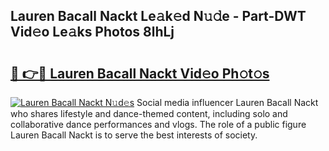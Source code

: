 ## Lauren Bacall Nackt Le𝚊k𝚎d N𝚞𝚍e - Part-DWT Vid𝚎o Le𝚊ks Photos 8lhLj

# <h2><a href="http://fbayuo.evod.top/?m=Lauren+Bacall+Nackt">🔗 👉🔴 Lauren Bacall Nackt Vid𝚎o Ph𝚘t𝚘s</a></h2>

[![Lauren Bacall Nackt N𝚞d𝚎s](https://i.imgur.com/8V9OHl7.gif)](http://fbayuo.evod.top/?m=Lauren+Bacall+Nackt)
Social media influencer Lauren Bacall Nackt who shares lifestyle and dance-themed content, including solo and collaborative dance performances and vlogs. The role of a public figure Lauren Bacall Nackt is to serve the best interests of society. 
